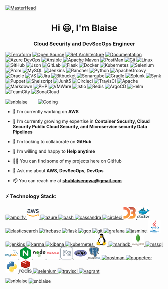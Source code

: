 [![MasterHead](https://github.com/snblaise/realworld-cicd-pipeline-project/blob/zdocs/images/snblaise-github-profile-display.gif)](https://snblaise.io)
<h1 align="center">Hi 😃, I'm Blaise</h1>
<h3 align="center"> Cloud Security and DevSecOps Engineer</h3>

[![Terraform](https://img.shields.io/badge/terraform-%2B%2060%20modules-blue?style=for-the-badge&logo=terraform&logoColor=64ffda&logoWidth=20&labelColor=172a45&color=blueviolet)](https://www.hashicorp.com/products/terraform) [![Open Source](https://img.shields.io/badge/open%20source-+140%20repos-blue?style=for-the-badge&logo=github&logoColor=64ffda&logoWidth=20&labelColor=172a45&color=20c997)](https://github.com/snblaise)  [![Ref Architecture](https://img.shields.io/badge/ref%20architectures-+10%20stacks-blue?style=for-the-badge&logo=amazonaws&logoColor=64ffda&logoWidth=20&labelColor=172a45&color=96f2d7)](https://github.com/snblaise/aws-real-world-projects) [![Documentation](https://img.shields.io/badge/documentation-complete-blue?style=for-the-badge&logo=bookstack&logoColor=64ffda&logoWidth=20&labelColor=172a45&color=22b8cf)](https://leverage.binbash.com.ar/) [![Azure DevOps](https://img.shields.io/badge/Azure_DevOps-0078D7?style=for-the-badge&logo=azure-devops&logoColor=white)](https://azure.microsoft.com/en-ca/products/devops) [![Ansible](https://img.shields.io/badge/Ansible-000000?style=for-the-badge&logo=ansible&logoColor=white)](https://www.ansible.com/) [![Apache Maven](https://img.shields.io/badge/apache_maven-C71A36?style=for-the-badge&logo=apachemaven&logoColor=white)](https://maven.apache.org/) [![PostMan](https://img.shields.io/badge/Postman-FF6C37?style=for-the-badge&logo=Postman&logoColor=white)](https://www.postman.com/)
![Git](https://img.shields.io/badge/GIT-E44C30?style=for-the-badge&logo=git&logoColor=white)
![Linux](https://img.shields.io/badge/Linux-FCC624?style=for-the-badge&logo=linux&logoColor=black)
![GitHub](https://img.shields.io/badge/GitHub-100000?style=for-the-badge&logo=github&logoColor=white)
![Json](https://img.shields.io/badge/json-5E5C5C?style=for-the-badge&logo=json&logoColor=white)
![GitLab](https://img.shields.io/badge/GitLab-330F63?style=for-the-badge&logo=gitlab&logoColor=white)
![Flask](https://img.shields.io/badge/Flask-000000?style=for-the-badge&logo=flask&logoColor=white)
![Docker](https://img.shields.io/badge/docker-%230db7ed.svg?style=for-the-badge&logo=docker&logoColor=white)
![Kubernetes](https://img.shields.io/badge/kubernetes-%23326ce5.svg?style=for-the-badge&logo=kubernetes&logoColor=white)
![Selenium](https://img.shields.io/badge/Selenium-43B02A?style=for-the-badge&logo=Selenium&logoColor=white)
![Prom](https://img.shields.io/badge/Prometheus-E6522C?style=for-the-badge&logo=Prometheus&logoColor=white)
![MySQL](	https://img.shields.io/badge/MySQL-00000F?style=for-the-badge&logo=mysql&logoColor=white)
![Jenkins](https://img.shields.io/badge/Jenkins-D24939?style=for-the-badge&logo=Jenkins&logoColor=white)
![Rancher](https://img.shields.io/badge/rancher-%230075A8.svg?style=for-the-badge&logo=rancher&logoColor=white)
![Python](https://img.shields.io/badge/-Python-000?style=for-the-badge&logo=python)
![ApacheGroovy](https://img.shields.io/badge/apache%20Groovy-4298B8?style=for-the-badge&logo=apachegroovy&logoColor=white)
![Oracle](https://img.shields.io/badge/Oracle-F80000?style=for-the-badge&logo=oracle&logoColor=black)
![VS](https://img.shields.io/badge/Visual_Studio_Code-0078D4?style=for-the-badge&logo=visual%20studio%20code&logoColor=white)
![Jira](https://img.shields.io/badge/-Jira-000?&style=for-the-badge&logo=Jira-Software&logoColor=0052CC)
![Bitbucket](https://img.shields.io/badge/Bitbucket-0747a6?style=for-the-badge&logo=bitbucket&logoColor=white)
![Sonarqube](https://img.shields.io/badge/Sonarqube-5190cf?style=for-the-badge&logo=sonarqube&logoColor=white)
![Gradle](https://img.shields.io/badge/gradle-02303A?style=for-the-badge&logo=gradle&logoColor=white)
![Splunk](https://img.shields.io/badge/Splunk-000000?style=for-the-badge&logo=Splunk&logoColor=white)
![Synk](https://img.shields.io/badge/Snyk-4C4A73?style=for-the-badge&logo=snyk&logoColor=white)
![Puppet](https://img.shields.io/badge/Puppeteer-40B5A4?style=for-the-badge&logo=Puppeteer&logoColor=white)
![Shelscript](https://img.shields.io/badge/Shell_Script-121011?style=for-the-badge&logo=gnu-bash&logoColor=white)
![Junit5](https://img.shields.io/badge/Junit5-25A162?style=for-the-badge&logo=junit5&logoColor=white)
![Circleci](https://img.shields.io/badge/circleci-343434?style=for-the-badge&logo=circleci&logoColor=white)
![TravisCI](https://img.shields.io/badge/travis_CI-3EAAAF?style=for-the-badge&logo=travisci&logoColor=white)
![Apache](https://img.shields.io/badge/Apache-D22128?style=for-the-badge&logo=Apache&logoColor=white)
![Markdown](https://img.shields.io/badge/Markdown-000000?style=for-the-badge&logo=markdown&logoColor=white)
![PHP](https://img.shields.io/badge/PHP-777BB4?style=for-the-badge&logo=php&logoColor=white)
![VMWare](https://img.shields.io/badge/VMware-231f20?style=for-the-badge&logo=VMware&logoColor=white)
![Istio](https://img.shields.io/badge/Istio-466BB0?style=for-the-badge&logo=Istio&logoColor=white)
![Redis](https://img.shields.io/badge/redis-CC0000.svg?&style=for-the-badge&logo=redis&logoColor=white)
![ArgoCD](https://img.shields.io/badge/Argo%20CD-1e0b3e?style=for-the-badge&logo=argo&logoColor=#d16044)
![Helm](https://img.shields.io/badge/Helm-0F1689?style=for-the-badge&logo=Helm&labelColor=0F1689)
![TeamCity](https://img.shields.io/badge/TeamCity-000000?style=for-the-badge&logo=TeamCity&logoColor=white)
![SonaCloud](https://img.shields.io/badge/Sonar%20cloud-F3702A?style=for-the-badge&logo=sonarcloud&logoColor=white)

<img align="right" alt="Coding" width="400" src="https://media.giphy.com/media/v1.Y2lkPTc5MGI3NjExcXhyNmRvYWtudW4yYzU3NWFyNnRtdXBzcTlobDM4aTZ2ZHhmaTVmeiZlcD12MV9pbnRlcm5hbF9naWZfYnlfaWQmY3Q9Zw/f3iwJFOVOwuy7K6FFw/giphy.gif">

<p align="left"> <img src="https://komarev.com/ghpvc/?username=snblaise&label=Profile%20views&color=0e75b6&style=flat" alt="snblaise" /> </p>

- 🔭 I’m currently working on **AWS**

- 🌱 I’m currently growing my expertise in **Container Security, Cloud Security Public Cloud Security, and Microservice security Data Pipelines**

- 👯 I’m looking to collaborate on **GitHub**

- 🤝 I’m willing and happy to **Help anytime**

- 👨‍💻 You can find some of my projects here on GitHub

- 💬 Ask me about **AWS, DevSecOps, DevOps**

- 📫 You can reach me at **shublaisengwa@gmail.com**

<p align="left">
</p>

<h3 align="left">⚡ Technology Stack:</h3>
<p align="left"> <a href="https://aws.amazon.com/amplify/" target="_blank" rel="noreferrer"> <img src="https://docs.amplify.aws/assets/logo-dark.svg" alt="amplify" width="40" height="40"/> </a> <a href="https://aws.amazon.com" target="_blank" rel="noreferrer"> <img src="https://raw.githubusercontent.com/devicons/devicon/master/icons/amazonwebservices/amazonwebservices-original-wordmark.svg" alt="aws" width="40" height="40"/> </a> <a href="https://azure.microsoft.com/en-in/" target="_blank" rel="noreferrer"> <img src="https://www.vectorlogo.zone/logos/microsoft_azure/microsoft_azure-icon.svg" alt="azure" width="40" height="40"/> </a> <a href="https://www.gnu.org/software/bash/" target="_blank" rel="noreferrer"> <img src="https://www.vectorlogo.zone/logos/gnu_bash/gnu_bash-icon.svg" alt="bash" width="40" height="40"/> </a> <a href="https://cassandra.apache.org/" target="_blank" rel="noreferrer"> <img src="https://www.vectorlogo.zone/logos/apache_cassandra/apache_cassandra-icon.svg" alt="cassandra" width="40" height="40"/> </a> <a href="https://circleci.com" target="_blank" rel="noreferrer"> <img src="https://www.vectorlogo.zone/logos/circleci/circleci-icon.svg" alt="circleci" width="40" height="40"/> </a> <a href="https://d3js.org/" target="_blank" rel="noreferrer"> <img src="https://raw.githubusercontent.com/devicons/devicon/master/icons/d3js/d3js-original.svg" alt="d3js" width="40" height="40"/> </a> <a href="https://www.docker.com/" target="_blank" rel="noreferrer"> <img src="https://raw.githubusercontent.com/devicons/devicon/master/icons/docker/docker-original-wordmark.svg" alt="docker" width="40" height="40"/> </a> <a href="https://www.elastic.co" target="_blank" rel="noreferrer"> <img src="https://www.vectorlogo.zone/logos/elastic/elastic-icon.svg" alt="elasticsearch" width="40" height="40"/> </a> <a href="https://firebase.google.com/" target="_blank" rel="noreferrer"> <img src="https://www.vectorlogo.zone/logos/firebase/firebase-icon.svg" alt="firebase" width="40" height="40"/> </a> <a href="https://flask.palletsprojects.com/" target="_blank" rel="noreferrer"> <img src="https://www.vectorlogo.zone/logos/pocoo_flask/pocoo_flask-icon.svg" alt="flask" width="40" height="40"/> </a> <a href="https://cloud.google.com" target="_blank" rel="noreferrer"> <img src="https://www.vectorlogo.zone/logos/google_cloud/google_cloud-icon.svg" alt="gcp" width="40" height="40"/> </a> <a href="https://git-scm.com/" target="_blank" rel="noreferrer"> <img src="https://www.vectorlogo.zone/logos/git-scm/git-scm-icon.svg" alt="git" width="40" height="40"/> </a> <a href="https://grafana.com" target="_blank" rel="noreferrer"> <img src="https://www.vectorlogo.zone/logos/grafana/grafana-icon.svg" alt="grafana" width="40" height="40"/> </a> <a href="https://jasmine.github.io/" target="_blank" rel="noreferrer"> <img src="https://www.vectorlogo.zone/logos/jasmine/jasmine-icon.svg" alt="jasmine" width="40" height="40"/> </a> <a href="https://www.java.com" target="_blank" rel="noreferrer"> <img src="https://raw.githubusercontent.com/devicons/devicon/master/icons/java/java-original.svg" alt="java" width="40" height="40"/> </a> <a href="https://www.jenkins.io" target="_blank" rel="noreferrer"> <img src="https://www.vectorlogo.zone/logos/jenkins/jenkins-icon.svg" alt="jenkins" width="40" height="40"/> </a> <a href="https://karma-runner.github.io/latest/index.html" target="_blank" rel="noreferrer"> <img src="https://raw.githubusercontent.com/detain/svg-logos/780f25886640cef088af994181646db2f6b1a3f8/svg/karma.svg" alt="karma" width="40" height="40"/> </a> <a href="https://www.elastic.co/kibana" target="_blank" rel="noreferrer"> <img src="https://www.vectorlogo.zone/logos/elasticco_kibana/elasticco_kibana-icon.svg" alt="kibana" width="40" height="40"/> </a> <a href="https://kubernetes.io" target="_blank" rel="noreferrer"> <img src="https://www.vectorlogo.zone/logos/kubernetes/kubernetes-icon.svg" alt="kubernetes" width="40" height="40"/> </a> <a href="https://www.linux.org/" target="_blank" rel="noreferrer"> <img src="https://raw.githubusercontent.com/devicons/devicon/master/icons/linux/linux-original.svg" alt="linux" width="40" height="40"/> </a> <a href="https://mariadb.org/" target="_blank" rel="noreferrer"> <img src="https://www.vectorlogo.zone/logos/mariadb/mariadb-icon.svg" alt="mariadb" width="40" height="40"/> </a> <a href="https://www.mongodb.com/" target="_blank" rel="noreferrer"> <img src="https://raw.githubusercontent.com/devicons/devicon/master/icons/mongodb/mongodb-original-wordmark.svg" alt="mongodb" width="40" height="40"/> </a> <a href="https://www.microsoft.com/en-us/sql-server" target="_blank" rel="noreferrer"> <img src="https://www.svgrepo.com/show/303229/microsoft-sql-server-logo.svg" alt="mssql" width="40" height="40"/> </a> <a href="https://www.mysql.com/" target="_blank" rel="noreferrer"> <img src="https://raw.githubusercontent.com/devicons/devicon/master/icons/mysql/mysql-original-wordmark.svg" alt="mysql" width="40" height="40"/> </a> <a href="https://www.nginx.com" target="_blank" rel="noreferrer"> <img src="https://raw.githubusercontent.com/devicons/devicon/master/icons/nginx/nginx-original.svg" alt="nginx" width="40" height="40"/> </a> <a href="https://nodejs.org" target="_blank" rel="noreferrer"> <img src="https://raw.githubusercontent.com/devicons/devicon/master/icons/nodejs/nodejs-original-wordmark.svg" alt="nodejs" width="40" height="40"/> </a> <a href="https://www.oracle.com/" target="_blank" rel="noreferrer"> <img src="https://raw.githubusercontent.com/devicons/devicon/master/icons/oracle/oracle-original.svg" alt="oracle" width="40" height="40"/> </a> <a href="https://www.photoshop.com/en" target="_blank" rel="noreferrer"> <img src="https://raw.githubusercontent.com/devicons/devicon/master/icons/photoshop/photoshop-line.svg" alt="photoshop" width="40" height="40"/> </a> <a href="https://www.php.net" target="_blank" rel="noreferrer"> <img src="https://raw.githubusercontent.com/devicons/devicon/master/icons/php/php-original.svg" alt="php" width="40" height="40"/> </a> <a href="https://www.postgresql.org" target="_blank" rel="noreferrer"> <img src="https://raw.githubusercontent.com/devicons/devicon/master/icons/postgresql/postgresql-original-wordmark.svg" alt="postgresql" width="40" height="40"/> </a> <a href="https://postman.com" target="_blank" rel="noreferrer"> <img src="https://www.vectorlogo.zone/logos/getpostman/getpostman-icon.svg" alt="postman" width="40" height="40"/> </a> <a href="https://github.com/puppeteer/puppeteer" target="_blank" rel="noreferrer"> <img src="https://www.vectorlogo.zone/logos/pptrdev/pptrdev-official.svg" alt="puppeteer" width="40" height="40"/> </a> <a href="https://www.python.org" target="_blank" rel="noreferrer"> <img src="https://raw.githubusercontent.com/devicons/devicon/master/icons/python/python-original.svg" alt="python" width="40" height="40"/> </a> <a href="https://redis.io" target="_blank" rel="noreferrer"> <img src="https://raw.githubusercontent.com/devicons/devicon/master/icons/redis/redis-original-wordmark.svg" alt="redis" width="40" height="40"/> </a> <a href="https://www.selenium.dev" target="_blank" rel="noreferrer"> <img src="https://raw.githubusercontent.com/detain/svg-logos/780f25886640cef088af994181646db2f6b1a3f8/svg/selenium-logo.svg" alt="selenium" width="40" height="40"/> </a> <a href="https://travis-ci.org" target="_blank" rel="noreferrer"> <img src="https://www.vectorlogo.zone/logos/travis-ci/travis-ci-icon.svg" alt="travisci" width="40" height="40"/> </a> <a href="https://www.vagrantup.com/" target="_blank" rel="noreferrer"> <img src="https://www.vectorlogo.zone/logos/vagrantup/vagrantup-icon.svg" alt="vagrant" width="40" height="40"/> </a> </p>

<p><img align="left" src="https://github-readme-stats.vercel.app/api/top-langs?username=snblaise&show_icons=true&locale=en&layout=compact&theme=tokyonight" alt="snblaise" /></p>

<p>&nbsp;<img align="center" src="https://github-readme-stats.vercel.app/api?username=snblaise&show_icons=true&locale=en&theme=tokyonight" alt="snblaise" /></p>
